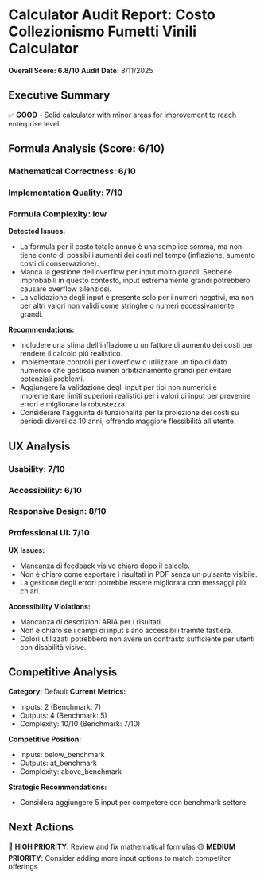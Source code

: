 # Calculator Audit Report: Costo Collezionismo Fumetti Vinili Calculator

**Overall Score: 6.8/10**
**Audit Date:** 8/11/2025

## Executive Summary

✅ **GOOD** - Solid calculator with minor areas for improvement to reach enterprise level.

## Formula Analysis (Score: 6/10)

### Mathematical Correctness: 6/10
### Implementation Quality: 7/10
### Formula Complexity: low

**Detected Issues:**
- La formula per il costo totale annuo è una semplice somma, ma non tiene conto di possibili aumenti dei costi nel tempo (inflazione, aumento costi di conservazione).
- Manca la gestione dell'overflow per input molto grandi. Sebbene improbabili in questo contesto, input estremamente grandi potrebbero causare overflow silenziosi.
- La validazione degli input è presente solo per i numeri negativi, ma non per altri valori non validi come stringhe o numeri eccessivamente grandi.

**Recommendations:**
- Includere una stima dell'inflazione o un fattore di aumento dei costi per rendere il calcolo più realistico.
- Implementare controlli per l'overflow o utilizzare un tipo di dato numerico che gestisca numeri arbitrariamente grandi per evitare potenziali problemi.
- Aggiungere la validazione degli input per tipi non numerici e implementare limiti superiori realistici per i valori di input per prevenire errori e migliorare la robustezza.
- Considerare l'aggiunta di funzionalità per la proiezione dei costi su periodi diversi da 10 anni, offrendo maggiore flessibilità all'utente.

## UX Analysis

### Usability: 7/10
### Accessibility: 6/10  
### Responsive Design: 8/10
### Professional UI: 7/10

**UX Issues:**
- Mancanza di feedback visivo chiaro dopo il calcolo.
- Non è chiaro come esportare i risultati in PDF senza un pulsante visibile.
- La gestione degli errori potrebbe essere migliorata con messaggi più chiari.

**Accessibility Violations:**
- Mancanza di descrizioni ARIA per i risultati.
- Non è chiaro se i campi di input siano accessibili tramite tastiera.
- Colori utilizzati potrebbero non avere un contrasto sufficiente per utenti con disabilità visive.

## Competitive Analysis

**Category:** Default
**Current Metrics:**
- Inputs: 2 (Benchmark: 7)
- Outputs: 4 (Benchmark: 5)
- Complexity: 10/10 (Benchmark: 7/10)

**Competitive Position:**
- Inputs: below_benchmark
- Outputs: at_benchmark  
- Complexity: above_benchmark

**Strategic Recommendations:**
- Considera aggiungere 5 input per competere con benchmark settore

## Next Actions

🔴 **HIGH PRIORITY**: Review and fix mathematical formulas
🟡 **MEDIUM PRIORITY**: Consider adding more input options to match competitor offerings
